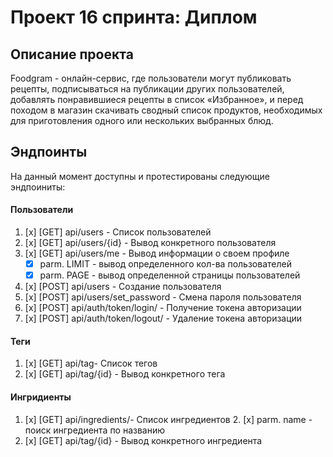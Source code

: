 
# Проект 16 спринта: Диплом

## Описание проекта

Foodgram - онлайн-сервис, где пользователи могут публиковать рецепты, подписываться на публикации других пользователей, добавлять понравившиеся рецепты в список «Избранное», и перед походом в магазин скачивать сводный список продуктов, необходимых для приготовления одного или нескольких выбранных блюд.

## Эндпоинты
На данный момент доступны и протестированы следующие эндпоиниты:
 
#### Пользователи
 1. [x] [GET] api/users - Список пользователей 
 2. [x] [GET] api/users/{id} - Вывод конкретного пользователя 
 3. [x] [GET] api/users/me - Вывод информации о своем профиле
	 - [x] parm. LIMIT - вывод определенного кол-ва пользователей
	 - [x] parm. PAGE - вывод определенной страницы пользователей
 4. [x] [POST] api/users - Создание пользователя 
 5. [x] [POST] api/users/set_password - Смена пароля пользователя 
 6. [x] [POST] api/auth/token/login/ - Получение токена авторизации
 7. [x] [POST] api/auth/token/logout/ - Удаление токена авторизации
  
#### Теги
 1. [x] [GET] api/tag- Список тегов
 2. [x] [GET] api/tag/{id} - Вывод конкретного тега

#### Ингридиенты
 1. [x] [GET] api/ingredients/- Список ингредиентов
	 2. [x] parm. name - поиск ингредиента по названию
 2. [x] [GET] api/tag/{id} - Вывод конкретного ингредиента
  
